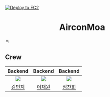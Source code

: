 [![Deploy to EC2](https://github.com/AirconMoa/AirconMoa-Server/actions/workflows/CICD.yml/badge.svg)](https://github.com/AirconMoa/AirconMoa-Server/actions/workflows/CICD.yml)
<h1 align="middle"> AirconMoa </h1>ㅋ

## Crew
|Backend|Backend|Backend|
|:----:|:----:|:----:|
<a href="https://github.com/minjgziii"><img src="https://avatars.githubusercontent.com/u/104371003?v=4"></a>|<a href="https://github.com/jaewonLeeKOR"><img src="https://avatars.githubusercontent.com/u/58386334?v=4"></a>|<a href="https://github.com/lxxyxin"><img src="https://avatars.githubusercontent.com/u/98477056?v=4"></a>|
|<a href="https://github.com/minjgziii">김민지|<a href="https://github.com/jaewonLeeKOR">이재원|<a href="https://github.com/kick-sim">심찬희|
